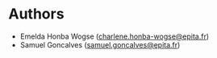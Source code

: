 # Authors
- Emelda Honba Wogse (charlene.honba-wogse@epita.fr)
- Samuel Goncalves (samuel.goncalves@epita.fr)
